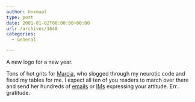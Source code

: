 ```yaml
---
author: Unxmaal
type: post
date: 2001-01-02T00:00:00+00:00
url: /archives/1640
categories:
  - General

---
```

A new logo for a new year. 

Tons of hot grits for [Marcia][1], who slogged through my neurotic code and fixed my tables for me. I expect all ten of you readers to march over there and send her hundreds of [emails][2] or [IMs][3] expressing your attitude. Err.. gratitude.

 [1]: http://www.dutchbint.org
 [2]: mailto:marcia@dutchbint.org
 [3]: aim:goim?screenname=dutchbint&message=you+kick+so+much+ass